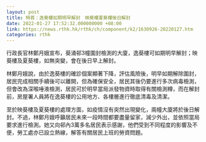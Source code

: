 ```yaml
---
layout: post
title: 特首：逸葵樓如期明早解封　映葵樓夏葵樓後日解封
date: 2022-01-27 17:52:32.000000000 +08:00
link: https://news.rthk.hk/rthk/ch/component/k2/1630926-20220127.htm
categories: rthk
---
```


行政長官林鄭月娥宣布，葵涌邨3幢圍封檢測的大廈，逸葵樓可如期明早解封；映葵樓及夏葵樓，如無突變，會在後日早上解封。

林鄭月娥說，由於逸葵樓的確診個案顯著下降，評估風險後，明早如期解除圍封，居民完成相關手續後可以離開，但為確保安全，居民其後仍要進行多次病毒檢測，但會改為深喉唾液檢測，居民可於明早當局派發物資時取得有關檢測樽，而在解封前，房屋署人員將在逸葵樓的公用地方、各樓層進行徹底清毒及清潔。

至於映葵樓及夏葵樓的處理方面，如疫情沒有突然出現變化，兩幢大廈將於後日解封。不過，林鄭月娥呼籲居民未來一段時間都要盡量留家，減少外出，並依照當局要求進行檢測。她又向邨內3萬多名居民表示感謝，他們受到不同程度的影響及不便，勞工處亦已設立熱線，解答有關居民上班的勞資問題。
